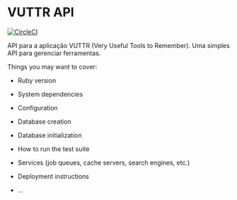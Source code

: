 # VUTTR API

[![CircleCI](https://circleci.com/gh/nelsonmfinda/vuttr-api.svg?style=svg)](https://circleci.com/gh/nelsonmfinda/vuttr-api)


API para a aplicação VUTTR (Very Useful Tools to Remember). Uma simples API para gerenciar ferramentas.


Things you may want to cover:

* Ruby version

* System dependencies

* Configuration

* Database creation

* Database initialization

* How to run the test suite

* Services (job queues, cache servers, search engines, etc.)

* Deployment instructions

* ...

